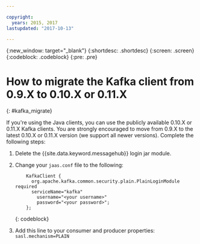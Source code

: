 ```yaml
---

copyright:
  years: 2015, 2017
lastupdated: "2017-10-13"

---
```


{:new_window: target="_blank"}
{:shortdesc: .shortdesc}
{:screen: .screen}
{:codeblock: .codeblock}
{:pre: .pre}

# How to migrate the Kafka client from 0.9.X to 0.10.X or 0.11.X
{: #kafka_migrate}


If you're using the Java clients, you can use
the publicly available 0.10.X or 0.11.X Kafka clients. You are strongly encouraged to move from 0.9.X to the
latest 0.10.X or 0.11.X version (we support all newer versions). Complete the following steps:

1. Delete the {{site.data.keyword.messagehub}} login jar module.
2. Change your <code>jaas.conf</code> file to the following:
    ```
        KafkaClient {
          org.apache.kafka.common.security.plain.PlainLoginModule required
          serviceName="kafka"
            username="<your username>"
            password="<your password>";
        };
    ```
    {: codeblock}

3. Add this line to your consumer and producer properties: <code>sasl.mechanism=PLAIN</code>


